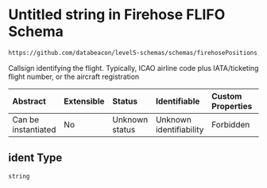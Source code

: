 # Untitled string in Firehose FLIFO Schema

```txt
https://github.com/databeacon/level5-schemas/schemas/firehosePositions.schema.json#/properties/ident
```

Callsign identifying the flight. Typically, ICAO airline code plus IATA/ticketing flight number, or the aircraft registration

| Abstract            | Extensible | Status         | Identifiable            | Custom Properties | Additional Properties | Access Restrictions | Defined In                                                                                |
| :------------------ | :--------- | :------------- | :---------------------- | :---------------- | :-------------------- | :------------------ | :---------------------------------------------------------------------------------------- |
| Can be instantiated | No         | Unknown status | Unknown identifiability | Forbidden         | Allowed               | none                | [firehoseFLIFO.schema.json\*](../../out/firehoseFLIFO.schema.json "open original schema") |

## ident Type

`string`
